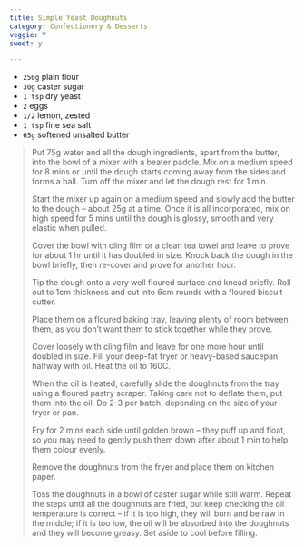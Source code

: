 ```yaml
---
title: Simple Yeast Doughnuts 
category: Confectionery & Desserts
veggie: Y
sweet: y 

--- 
```

* `250g` plain flour
* `30g` caster sugar
* `1 tsp` dry yeast
* `2` eggs
* `1/2` lemon, zested
* `1 tsp` fine sea salt
* `65g` softened unsalted butter
 
> Put 75g water and all the dough ingredients, apart from the butter, into the bowl of a mixer with a beater paddle. Mix on a medium speed for 8 mins or until the dough starts coming away from the sides and forms a ball. Turn off the mixer and let the dough rest for 1 min.
>
> Start the mixer up again on a medium speed and slowly add the butter to the dough – about 25g at a time. Once it is all incorporated, mix on high speed for 5 mins until the dough is glossy, smooth and very elastic when pulled.
>
> Cover the bowl with cling film or a clean tea towel and leave to prove for about 1 hr until it has doubled in size. Knock back the dough in the bowl briefly, then re-cover and prove for another hour.
>
> Tip the dough onto a very well floured surface and knead briefly. Roll out to 1cm thickness and cut into 6cm rounds with a floured biscuit cutter.
>
> Place them on a floured baking tray, leaving plenty of room between them, as you don’t want them to stick together while they prove.
>
> Cover loosely with cling film and leave for one more hour until doubled in size. Fill your deep-fat fryer or heavy-based saucepan halfway with oil. Heat the oil to 160C.
>
> When the oil is heated, carefully slide the doughnuts from the tray using a floured pastry scraper. Taking care not to deflate them, put them into the oil. Do 2-3 per batch, depending on the size of your fryer or pan.
>
> Fry for 2 mins each side until golden brown – they puff up and float, so you may need to gently push them down after about 1 min to help them colour evenly.
>
> Remove the doughnuts from the fryer and place them on kitchen paper.
>
> Toss the doughnuts in a bowl of caster sugar while still warm. Repeat the steps until all the doughnuts are fried, but keep checking the oil temperature is correct – if it is too high, they will burn and be raw in the middle; if it is too low, the oil will be absorbed into the doughnuts and they will become greasy. Set aside to cool before filling.

